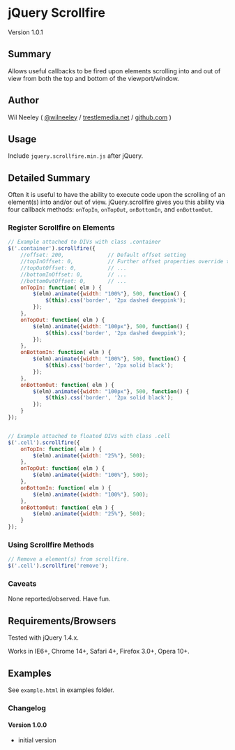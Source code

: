 # jQuery Scrollfire

Version 1.0.1

## Summary

Allows useful callbacks to be fired upon elements scrolling into and out of view from both the top and bottom of the viewport/window.

## Author

Wil Neeley ( [@wilneeley](http://twitter.com/wilneeley) / [trestlemedia.net](http://www.trestlemedia.net) / [github.com](https://github.com/Xaxis) )

## Usage

Include `jquery.scrollfire.min.js` after jQuery.

## Detailed Summary

Often it is useful to have the ability to execute code upon the scrolling of an element(s) into and/or out of view. jQuery.scrollfire gives you this ability via four callback methods: `onTopIn`, `onTopOut`, `onBottomIn`, and `onBottomOut`.

### Register Scrollfire on Elements

```javascript
// Example attached to DIVs with class .container
$('.container').scrollfire({
    //offset: 200,              // Default offset setting
    //topInOffset: 0,           // Further offset properties override the default offset setting
    //topOutOffset: 0,          // ...
    //bottomInOffset: 0,        // ...
    //bottomOutOffset: 0,       // ...
    onTopIn: function( elm ) {
        $(elm).animate({width: "100%"}, 500, function() {
            $(this).css('border', '2px dashed deeppink');
        });
    },
    onTopOut: function( elm ) {
        $(elm).animate({width: "100px"}, 500, function() {
            $(this).css('border', '2px dashed deeppink');
        });
    },
    onBottomIn: function( elm ) {
        $(elm).animate({width: "100%"}, 500, function() {
            $(this).css('border', '2px solid black');
        });
    },
    onBottomOut: function( elm ) {
        $(elm).animate({width: "100px"}, 500, function() {
            $(this).css('border', '2px solid black');
        });
    }
});


// Example attached to floated DIVs with class .cell
$('.cell').scrollfire({
    onTopIn: function( elm ) {
        $(elm).animate({width: "25%"}, 500);
    },
    onTopOut: function( elm ) {
        $(elm).animate({width: "100%"}, 500);
    },
    onBottomIn: function( elm ) {
        $(elm).animate({width: "100%"}, 500);
    },
    onBottomOut: function( elm ) {
        $(elm).animate({width: "25%"}, 500);
    }
});
```

### Using Scrollfire Methods

```javascript
// Remove a element(s) from scrollfire.
$('.cell').scrollfire('remove');
```

### Caveats

None reported/observed. Have fun.

## Requirements/Browsers

Tested with jQuery 1.4.x.

Works in IE6+, Chrome 14+, Safari 4+, Firefox 3.0+, Opera 10+.

## Examples

See `example.html` in examples folder.

### Changelog

#### Version 1.0.0

* initial version